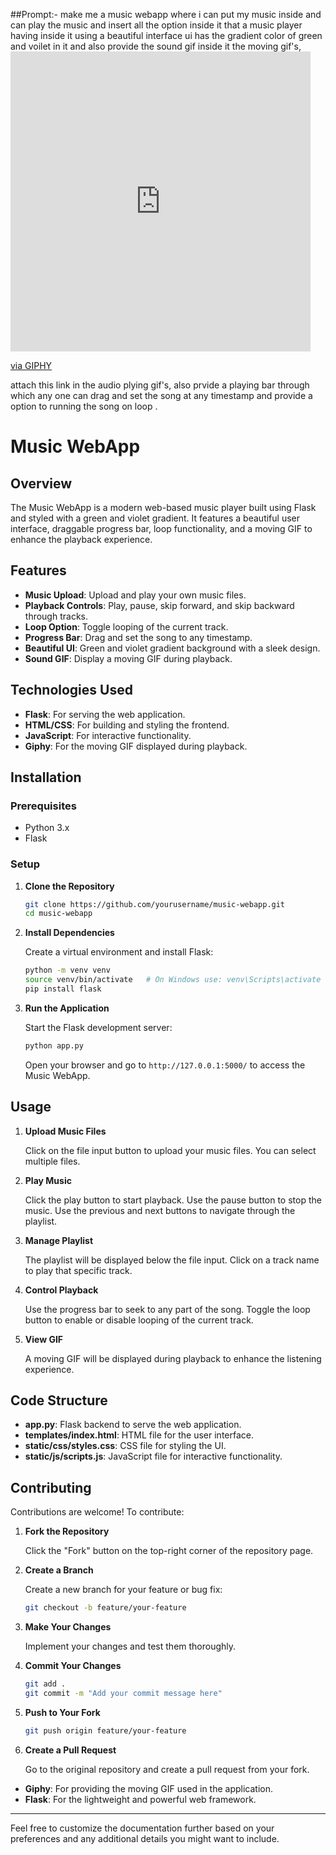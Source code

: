 ##Prompt:- make me a music webapp where i can put my music inside and can play the music and insert all the option inside it that a music player having inside it using a beautiful interface ui  has the gradient color of green and voilet in it and also provide the sound gif inside it the moving gif's,<iframe src="https://giphy.com/embed/XMaB779YCmP9m" width="480" height="480" style="" frameBorder="0" class="giphy-embed" allowFullScreen></iframe><p><a href="https://giphy.com/gifs/hoppip-art-hoppip-XMaB779YCmP9m">via GIPHY</a></p> attach this link in the audio plying gif's, also prvide a playing bar through which any one can drag and set the song at any timestamp and provide a option to running the song on loop .


# Music WebApp

## Overview

The Music WebApp is a modern web-based music player built using Flask and styled with a green and violet gradient. It features a beautiful user interface, draggable progress bar, loop functionality, and a moving GIF to enhance the playback experience.

## Features

- **Music Upload**: Upload and play your own music files.
- **Playback Controls**: Play, pause, skip forward, and skip backward through tracks.
- **Loop Option**: Toggle looping of the current track.
- **Progress Bar**: Drag and set the song to any timestamp.
- **Beautiful UI**: Green and violet gradient background with a sleek design.
- **Sound GIF**: Display a moving GIF during playback.

## Technologies Used

- **Flask**: For serving the web application.
- **HTML/CSS**: For building and styling the frontend.
- **JavaScript**: For interactive functionality.
- **Giphy**: For the moving GIF displayed during playback.

## Installation

### Prerequisites

- Python 3.x
- Flask

### Setup

1. **Clone the Repository**

   ```bash
   git clone https://github.com/yourusername/music-webapp.git
   cd music-webapp
   ```

2. **Install Dependencies**

   Create a virtual environment and install Flask:

   ```bash
   python -m venv venv
   source venv/bin/activate   # On Windows use: venv\Scripts\activate
   pip install flask
   ```

3. **Run the Application**

   Start the Flask development server:

   ```bash
   python app.py
   ```

   Open your browser and go to `http://127.0.0.1:5000/` to access the Music WebApp.

## Usage

1. **Upload Music Files**

   Click on the file input button to upload your music files. You can select multiple files.

2. **Play Music**

   Click the play button to start playback. Use the pause button to stop the music. Use the previous and next buttons to navigate through the playlist.

3. **Manage Playlist**

   The playlist will be displayed below the file input. Click on a track name to play that specific track.

4. **Control Playback**

   Use the progress bar to seek to any part of the song. Toggle the loop button to enable or disable looping of the current track.

5. **View GIF**

   A moving GIF will be displayed during playback to enhance the listening experience.

## Code Structure

- **app.py**: Flask backend to serve the web application.
- **templates/index.html**: HTML file for the user interface.
- **static/css/styles.css**: CSS file for styling the UI.
- **static/js/scripts.js**: JavaScript file for interactive functionality.

## Contributing

Contributions are welcome! To contribute:

1. **Fork the Repository**

   Click the "Fork" button on the top-right corner of the repository page.

2. **Create a Branch**

   Create a new branch for your feature or bug fix:

   ```bash
   git checkout -b feature/your-feature
   ```

3. **Make Your Changes**

   Implement your changes and test them thoroughly.

4. **Commit Your Changes**

   ```bash
   git add .
   git commit -m "Add your commit message here"
   ```

5. **Push to Your Fork**

   ```bash
   git push origin feature/your-feature
   ```

6. **Create a Pull Request**

   Go to the original repository and create a pull request from your fork.




- **Giphy**: For providing the moving GIF used in the application.
- **Flask**: For the lightweight and powerful web framework.

---

Feel free to customize the documentation further based on your preferences and any additional details you might want to include.
